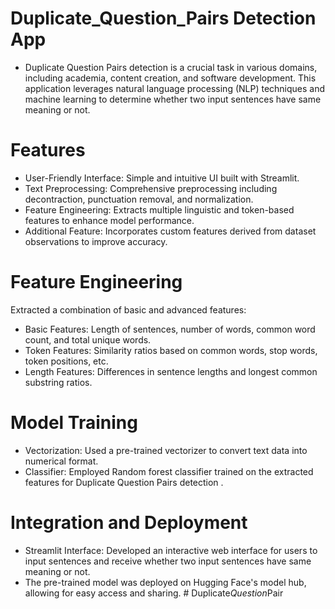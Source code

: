 # Duplicate_Question_Pairs Detection App
- Duplicate Question Pairs detection is a crucial task in various domains, including academia, content creation, and software development. This application leverages natural language processing (NLP) techniques and machine learning to determine whether two input sentences have same meaning or not. 

# Features
- User-Friendly Interface: Simple and intuitive UI built with Streamlit.
- Text Preprocessing: Comprehensive preprocessing including decontraction, punctuation removal, and normalization.
- Feature Engineering: Extracts multiple linguistic and token-based features to enhance model performance.
- Additional Feature: Incorporates custom features derived from dataset observations to improve accuracy.


# Feature Engineering
Extracted a combination of basic and advanced features:

- Basic Features: Length of sentences, number of words, common word count, and total unique words.
- Token Features: Similarity ratios based on common words, stop words, token positions, etc.
- Length Features: Differences in sentence lengths and longest common substring ratios.

# Model Training
- Vectorization: Used a pre-trained vectorizer to convert text data into numerical format.
- Classifier: Employed Random forest classifier trained on the extracted features for Duplicate Question Pairs detection .

# Integration and Deployment
- Streamlit Interface: Developed an interactive web interface for users to input sentences and receive whether two input sentences have same meaning or not.
- The pre-trained model was deployed on Hugging Face's model hub, allowing for easy access and sharing.
#   D u p l i c a t e _ Q u e s t i o n _ P a i r  
 